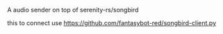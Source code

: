 
A audio sender on top of serenity-rs/songbird

this to connect use https://github.com/fantasybot-red/songbird-client.py
